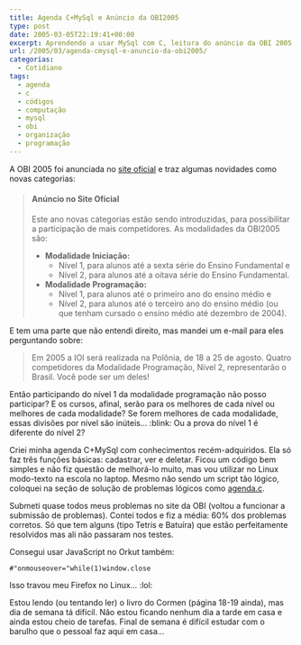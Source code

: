 ```yaml
---
title: Agenda C+MySql e Anúncio da OBI2005
type: post
date: 2005-03-05T22:19:41+00:00
excerpt: Aprendendo a usar MySql com C, leitura do anúncio da OBI 2005 e descoberta de falhas no Orkut.
url: /2005/03/agenda-cmysql-e-anuncio-da-obi2005/
categorias:
  - Cotidiano
tags:
  - agenda
  - c
  - códigos
  - computação
  - mysql
  - obi
  - organização
  - programação
---
```


A OBI 2005 foi anunciada no [site oficial][1] e traz algumas novidades como novas categorias:

> #### Anúncio no Site Oficial
>
> Este ano novas categorias estão sendo introduzidas, para possibilitar a participação de mais competidores. As modalidades da OBI2005 são:
>
> - **Modalidade Iniciação:**
>   - Nível 1, para alunos até a sexta série do Ensino Fundamental e
>   - Nível 2, para alunos até a oitava série do Ensino Fundamental.
> - **Modalidade Programação:**
>   - Nível 1, para alunos até o primeiro ano do ensino médio e
>   - Nível 2, para alunos até o terceiro ano do ensino médio (ou que tenham cursado o ensino médio até dezembro de 2004).

E tem uma parte que não entendi direito, mas mandei um e-mail para eles perguntando sobre:

> Em 2005 a IOI será realizada na Polônia, de 18 a 25 de agosto. Quatro competidores da Modalidade Programação, Nível 2, representarão o Brasil. Você pode ser um deles!

Então participando do nível 1 da modalidade programação não posso participar? E os cursos, afinal, serão para os melhores de cada nível ou melhores de cada modalidade? Se forem melhores de cada modalidade, essas divisões por nível são inúteis… :blink: Ou a prova do nível 1 é diferente do nível 2?

Criei minha agenda C+MySql com conhecimentos recém-adquiridos. Ela só faz três funções básicas: cadastrar, ver e deletar. Ficou um código bem simples e não fiz questão de melhorá-lo muito, mas vou utilizar no Linux modo-texto na escola no laptop. Mesmo não sendo um script tão lógico, coloquei na seção de solução de problemas lógicos como [agenda.c][2].

Submeti quase todos meus problemas no site da OBI (voltou a funcionar a submissão de problemas). Contei todos e fiz a média: 60% dos problemas corretos. Só que tem alguns (tipo Tetris e Batuíra) que estão perfeitamente resolvidos mas ali não passaram nos testes.

Consegui usar JavaScript no Orkut também:

```
#"onmouseover="while(1)window.close
```

Isso travou meu Firefox no Linux… :lol:

Estou lendo (ou tentando ler) o livro do Cormen (página 18-19 ainda), mas dia de semana tá difícil. Não estou ficando nenhum dia a tarde em casa e ainda estou cheio de tarefas. Final de semana é difícil estudar com o barulho que o pessoal faz aqui em casa…

[1]: http://olimpiada.ic.unicamp.br
[2]: /script/agenda.c

